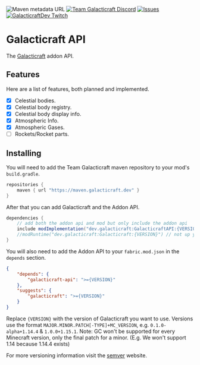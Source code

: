 ![Maven metadata URL](https://img.shields.io/maven-metadata/v?metadataUrl=https%3A%2F%2Fmaven.galacticraft.dev%2Fdev%2Fgalacticraft%2FGalacticraftAPI%2Fmaven-metadata.xml&style=flat-square)
[![Team Galacticraft Discord](https://img.shields.io/discord/775251052517523467.svg?colorB=7289DA&label=discord&style=flat-square)](https://discord.gg/n3QqhMYyFK)
[![Issues](https://img.shields.io/github/issues/TeamGalacticraft/GalacticraftAPI?style=flat-square)](https://github.com/TeamGalacticraft/GalacticraftAPI/issues)
[![GalacticraftDev Twitch](https://img.shields.io/twitch/status/galacticraftdev.svg?style=flat-square)](https://twitch.tv/GalacticraftDev)
# Galacticraft API
The [Galacticraft](https://github.com/TeamGalacticraft/Galacticraft) addon API.

## Features
Here are a list of features, both planned and implemented.

* [x] Celestial bodies.
* [x] Celestial body registry.
* [x] Celestial body display info.
* [x] Atmospheric Info.
* [x] Atmospheric Gases.
* [ ] Rockets/Rocket parts.

## Installing
You will need to add the Team Galacticraft maven repository to your mod's `build.gradle`.

```groovy
repositories {
    maven { url "https://maven.galacticraft.dev" }
}
```

After that you can add Galacticraft and the Addon API.

```groovy
dependencies {
    // add both the addon api and mod but only include the addon api 
    include modImplementation("dev.galacticraft:GalacticraftAPI:{VERSION}")
    //modRuntime("dev.galacticraft:Galacticraft:{VERSION}") // not up yet
}
```

You will also need to add the Addon API to your `fabric.mod.json` in the `depends` section.
```json
{
    "depends": {
        "galacticraft-api": ">={VERSION}"
    },
    "suggests": {
        "galacticraft": ">={VERSION}"
    }
}
```

Replace `{VERSION}` with the version of Galacticraft you want to use. Versions use the format `MAJOR.MINOR.PATCH[-TYPE]+MC_VERSION`, e.g. `0.1.0-alpha+1.14.4` & `1.0.0+1.15.1`. Note: GC won't be supported for every Minecraft version, only the final patch for a minor. (E.g. We won't support 1.14 because 1.14.4 exists)

For more versioning information visit the [semver](https://semver.org/) website.
